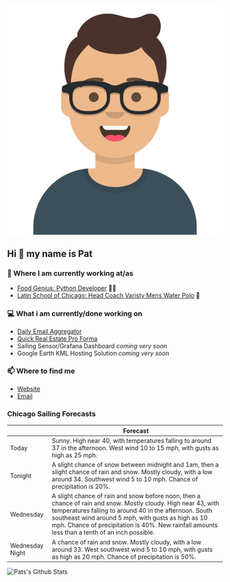 [![Social banner for p-j-falconer](https://raw.githubusercontent.com/P-J-FALCONER/P-J-FALCONER/master/assets/avataaars.svg)](https://patfalconer.com/)
## Hi :wave: my name is Pat

### 💼 Where I am currently working at/as
- [Food Genius: Python Developer](https://getfoodgenius.com/) 🍔🐍
- [Latin School of Chicago: Head Coach Varisty Mens Water Polo](https://www.latinschool.org/) 🤽


### 💻 What i am currently/done working on
 - [Daily Email Aggregator](https://github.com/P-J-FALCONER/dott_daily_mail)
 - [Quick Real Estate Pro Forma](https://github.com/P-J-FALCONER/henry)
 - Sailing Sensor/Grafana Dashboard *coming very soon*
 - Google Earth KML Hosting Solution *coming very soon*

### 📫 Where to find me
 - [Website](https://patfalconer.com/)
 - [Email](mailto:patrick.j.falconer@gmail.com)


### Chicago Sailing Forecasts
|   | Forecast  |
|---|---|
| Today | Sunny. High near 40, with temperatures falling to around 37 in the afternoon. West wind 10 to 15 mph, with gusts as high as 25 mph. |
| Tonight | A slight chance of snow between midnight and 1am, then a slight chance of rain and snow. Mostly cloudy, with a low around 34. Southwest wind 5 to 10 mph. Chance of precipitation is 20%. |
| Wednesday | A slight chance of rain and snow before noon, then a chance of rain and snow. Mostly cloudy. High near 43, with temperatures falling to around 40 in the afternoon. South southeast wind around 5 mph, with gusts as high as 10 mph. Chance of precipitation is 40%. New rainfall amounts less than a tenth of an inch possible. |
| Wednesday Night | A chance of rain and snow. Mostly cloudy, with a low around 33. West southwest wind 5 to 10 mph, with gusts as high as 20 mph. Chance of precipitation is 50%. |

![Pats's Github Stats](https://github-readme-stats.vercel.app/api?username=p-j-falconer&show_icons=true&theme=radical)
